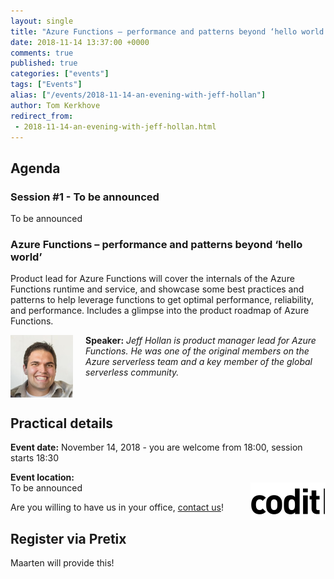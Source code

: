 ```yaml
---
layout: single
title: "Azure Functions – performance and patterns beyond ‘hello world’"
date: 2018-11-14 13:37:00 +0000
comments: true
published: true
categories: ["events"]
tags: ["Events"]
alias: ["/events/2018-11-14-an-evening-with-jeff-hollan"]
author: Tom Kerkhove
redirect_from:
 - 2018-11-14-an-evening-with-jeff-hollan.html
---
```


## Agenda

### Session #1 - To be announced
To be announced

### Azure Functions – performance and patterns beyond ‘hello world’
Product lead for Azure Functions will cover the internals of the Azure Functions runtime and service, and showcase some best practices and patterns to help leverage functions to get optimal performance, reliability, and performance.  Includes a glimpse into the product roadmap of Azure Functions.

<img src="/assets/media/speakers/jeff-hollan.jpg" alt="Jeff Hollan" align="left" height="100" width="100" style="margin-right: 20px;">**Speaker:** *Jeff Hollan is product manager lead for Azure Functions.  He was one of the original members on the Azure serverless team and a key member of the global serverless community.*

<br />

## Practical details

**Event date:** November 14, 2018 - you are welcome from 18:00, session starts 18:30

**Event location:**<br />
<img width="120" height="60" align="right" alt="" src="/assets/media/sponsors/logo-codit.png">To be announced<br />

Are you willing to have us in your office, <a href="mailto:kerkhove.tom@gmail.com">contact us</a>!

## Register via Pretix
Maarten will provide this!